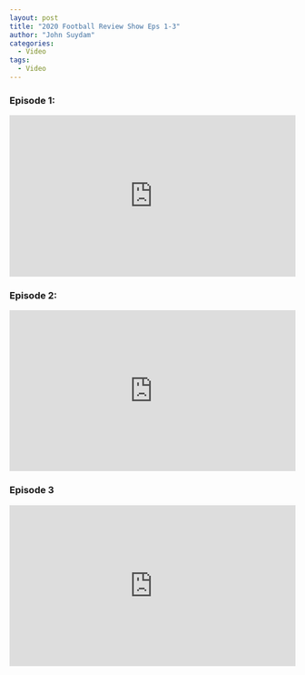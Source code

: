 ```yaml
---
layout: post
title: "2020 Football Review Show Eps 1-3"
author: "John Suydam"
categories:
  - Video
tags:
  - Video
---
```

### Episode 1:
<div style="overflow:hidden;padding-bottom:56.25%;position:relative;height:0;">
<iframe style="left:0;top:0;height:100%;width:100%;position:absolute;" width="560" height="315" src="https://www.youtube.com/embed/P8rc-J-olYY?showinfo=0" frameborder="0" allow="accelerometer; autoplay; encrypted-media; gyroscope; picture-in-picture" allowfullscreen></iframe>
</div>

### Episode 2:
<div style="overflow:hidden;padding-bottom:56.25%;position:relative;height:0;">
<iframe style="left:0;top:0;height:100%;width:100%;position:absolute;" width="560" height="315" src="https://www.youtube.com/embed/MK41sMrVj7s?showinfo=0" frameborder="0" allow="accelerometer; autoplay; encrypted-media; gyroscope; picture-in-picture" allowfullscreen></iframe>
</div>

### Episode 3
<div style="overflow:hidden;padding-bottom:56.25%;position:relative;height:0;">
<iframe style="left:0;top:0;height:100%;width:100%;position:absolute;" width="560" height="315" src="https://www.youtube.com/embed/duxvxkfJIY0?showinfo=0" frameborder="0" allow="accelerometer; autoplay; encrypted-media; gyroscope; picture-in-picture" allowfullscreen></iframe>
</div>
